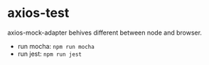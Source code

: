 # axios-test
axios-mock-adapter behives different between node and browser.

- run mocha: `npm run mocha`
- run jest: `npm run jest`
